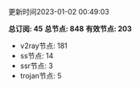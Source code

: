 更新时间2023-01-02 00:49:03

**总订阅: 45**
**总节点: 848**
**有效节点: 203**
- v2ray节点: 181
- ss节点: 14
- ssr节点: 3
- trojan节点: 5
